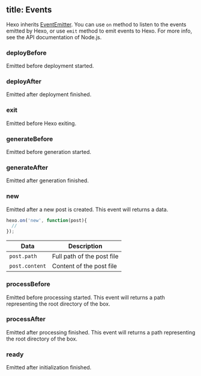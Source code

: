 title: Events
---
Hexo inherits [EventEmitter]. You can use `on` method to listen to the events emitted by Hexo, or use `emit` method to emit events to Hexo. For more info, see the API documentation of Node.js.

### deployBefore

Emitted before deployment started.

### deployAfter

Emitted after deployment finished.

### exit

Emitted before Hexo exiting.

### generateBefore

Emitted before generation started.

### generateAfter

Emitted after generation finished.

### new

Emitted after a new post is created. This event will returns  a data.

``` js
hexo.on('new', function(post){
  // 
});
```

Data | Description
--- | ---
`post.path` | Full path of the post file
`post.content` | Content of the post file

### processBefore

Emitted before processing started. This event will returns a path representing the root directory of the box.

### processAfter

Emitted after processing finished. This event will returns a path representing the root directory of the box.

### ready

Emitted after initialization finished.

[EventEmitter]: http://nodejs.org/api/events.html